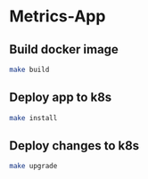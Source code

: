 # Metrics-App

## Build docker image
```bash
make build
```

## Deploy app to k8s
```bash
make install
```

## Deploy changes to k8s
```bash
make upgrade
```
